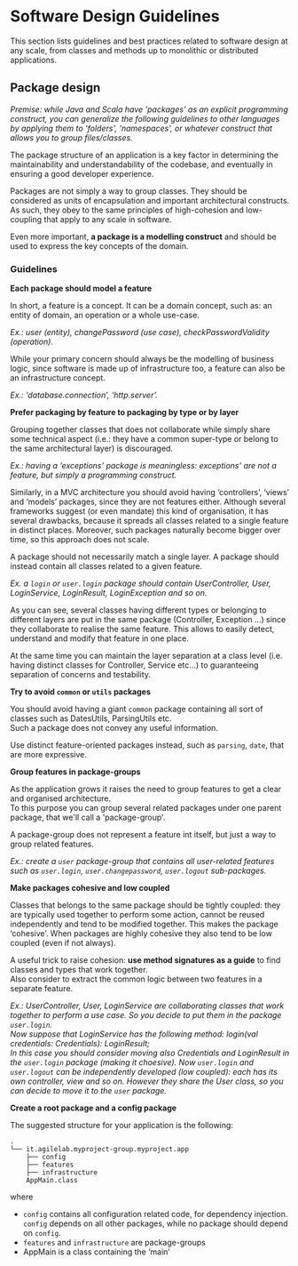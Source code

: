 # Software Design Guidelines

This section lists guidelines and best practices related to software design at any scale, from classes and methods up to monolithic or distributed applications.

## Package design

*Premise: while Java and Scala have 'packages' as an explicit programming construct, you can generalize the following guidelines to other languages by applying them to 'folders', 'namespaces', or whatever construct that allows you to group files/classes.*

The package structure of an application is a key factor in determining the maintainability and understandability of the codebase,
and eventually in ensuring a good developer experience.

Packages are not simply a way to group classes. They should be considered as units of encapsulation and important architectural constructs.
As such, they obey to the same principles of high-cohesion and low-coupling that apply to any scale in software. 

Even more important, **a package is a modelling construct** and should be used to express the key concepts of the domain.

### Guidelines

**Each package should model a feature**

In short, a feature is a concept. It can be a domain concept, such as:  an entity of domain, an operation or a whole use-case.

*Ex.: user (entity), changePassword (use case), checkPasswordValidity (operation).*

While your primary concern should always be the modelling of business logic, since software is made up of infrastructure too, a feature can also be an infrastructure concept.

*Ex.: ‘database.connection’, ‘http.server’.*

**Prefer packaging by feature to packaging by type or by layer**

Grouping together classes that does not collaborate while simply share some technical aspect (i.e.: they have a common super-type or belong to the same architectural layer) is discouraged.

*Ex.: having a ‘exceptions’ package is meaningless: exceptions’ are not a feature, but simply a programming construct.*

Similarly,  in a MVC architecture you should avoid having ‘controllers’, ‘views’ and ‘models’ packages, since they are not features either.
Although several frameworks suggest (or even mandate) this kind of organisation, it has several drawbacks, because it spreads all classes related to a single feature in distinct places. Moreover, such packages naturally become bigger over time, so this approach does not scale.

A package should not necessarily match a single layer. A package should instead contain all classes related to a given feature.

*Ex. a `login` or `user.login` package should contain UserController, User, LoginService, LoginResult, LoginException and so on.*

As you can see, several classes having different types or belonging to different layers are put in the same package (Controller, Exception …) since they collaborate to realise the same feature.
This allows to easily detect, understand and modify that feature in one place. 

At the same time you can maintain the layer separation at a class level (i.e. having distinct classes for Controller, Service etc…) to guaranteeing separation of concerns and testability.

**Try to avoid `common` or `utils` packages**

You should avoid having a giant `common` package containing all sort of classes such as DatesUtils, ParsingUtils etc.  
Such a package does not convey any useful information. 

Use distinct feature-oriented packages instead, such as `parsing`, `date`, that are more expressive.

**Group features in package-groups**

As the application grows it raises the need to group features to get a clear and organised architecture.  
To this purpose you can group several related packages under one parent package, that we'll call a 'package-group'.

A package-group does not represent a feature int itself, but just a way to group related features.

*Ex.: create a `user` package-group that contains all user-related features such as `user.login`, `user.changepassword`, `user.logout` sub-packages.*

**Make packages cohesive and low coupled**

Classes that belongs to the same package should be tightly coupled: they are typically used together to perform some action,
cannot be reused independently and tend to be modified together. This makes the package ‘cohesive’.
When packages are highly cohesive they also tend to be low coupled (even if not always).

A useful trick to raise cohesion: **use method signatures as a guide** to find classes and types that work together.  
Also consider to extract the common logic between two features in a separate feature.

*Ex.: UserController, User, LoginService are collaborating classes that work together to perform a use case. 
So you decide to put them in the package `user.login`.  
Now suppose that LoginService has the following method: login(val credentials: Credentials): LoginResult;  
In this case you should consider moving also Credentials and LoginResult in the `user.login` package (making it choesive).
Now `user.login` and `user.logout` can be independently developed (low coupled): each has its own controller, view and so on.
However they share the User class, so you can decide to move it to the `user` package.*

**Create a root package and a config package**

The suggested structure for your application is the following:

```
.
└── it.agilelab.myproject-group.myproject.app
	├── config
	├── features
	├── infrastructure
	AppMain.class
```

where
- `config` contains all configuration related code, for dependency injection. 
`config` depends on all other packages, while no package should depend on `config`.
- `features` and `infrastructure` are package-groups
- AppMain is a class containing the ‘main’ 

